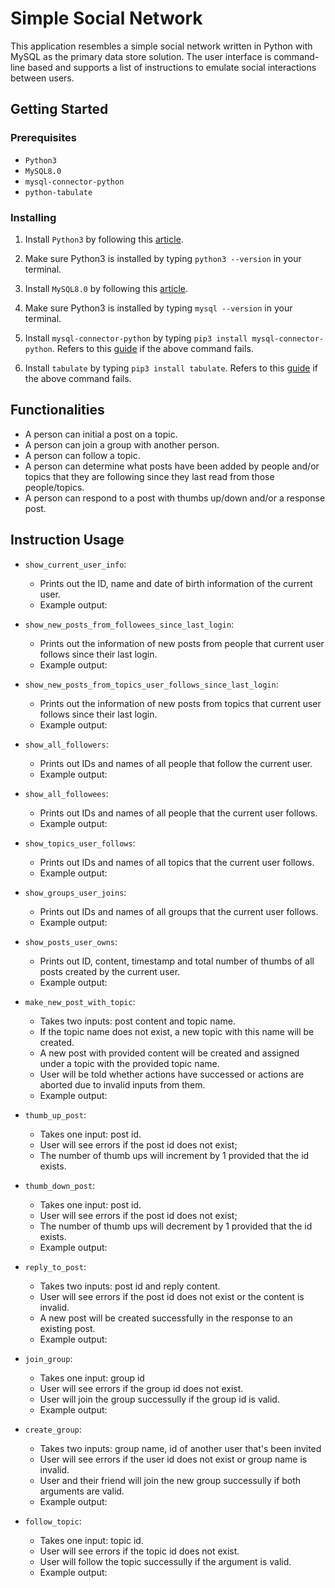 # Simple Social Network

This application resembles a simple social network written in Python with MySQL as the primary data store solution. 
The user interface is command-line based and supports a list of instructions to emulate social interactions between users.

## Getting Started
### Prerequisites
- `Python3`
- `MySQL8.0`
- `mysql-connector-python`
- `python-tabulate`

### Installing
1. Install `Python3` by following this [article](https://realpython.com/installing-python/).

2. Make sure Python3 is installed by typing `python3 --version` in your terminal. 

3. Install `MySQL8.0` by following this [article](https://dev.mysql.com/doc/refman/8.0/en/installing.html).

4. Make sure Python3 is installed by typing `mysql --version` in your terminal. 

5. Install `mysql-connector-python` by typing `pip3 install mysql-connector-python`. Refers to this [guide](https://pynative.com/install-mysql-connector-python/) if the above command fails.

5. Install `tabulate` by typing `pip3 install tabulate`. Refers to this [guide](https://pypi.org/project/tabulate/) if the above command fails.

## Functionalities
- A person can initial a post on a topic.
- A person can join a group with another person.
- A person can follow a topic.
- A person can determine what posts have been added by people and/or topics that they are following since they last read from those people/topics.
- A person can respond to a post with thumbs up/down and/or a response post.

## Instruction Usage
- `show_current_user_info`: 
    - Prints out the ID, name and date of birth information of the current user.
    - Example output:

- `show_new_posts_from_followees_since_last_login`:
    - Prints out the information of new posts from people that current user follows since their last login.
    - Example output:

- `show_new_posts_from_topics_user_follows_since_last_login`:
    - Prints out the information of new posts from topics that current user follows since their last login.
    - Example output:
    
- `show_all_followers`:
    - Prints out IDs and names of all people that follow the current user.
    - Example output:
    
- `show_all_followees`:
    - Prints out IDs and names of all people that the current user follows.
    - Example output:
 
- `show_topics_user_follows`:
    - Prints out IDs and names of all topics that the current user follows.
    - Example output:

- `show_groups_user_joins`:
    - Prints out IDs and names of all groups that the current user follows.
    - Example output:
    
- `show_posts_user_owns`:
    - Prints out ID, content, timestamp and total number of thumbs of all posts created by the current user.
    - Example output:

- `make_new_post_with_topic`:
    - Takes two inputs: post content and topic name.
    - If the topic name does not exist, a new topic with this name will be created.
    - A new post with provided content will be created and assigned under a topic with the provided topic name.
    - User will be told whether actions have successed or actions are aborted due to invalid inputs from them.
    - Example output:
    
- `thumb_up_post`:
    - Takes one input: post id.
    - User will see errors if the post id does not exist;
    - The number of thumb ups will increment by 1 provided that the id exists.
    
    
- `thumb_down_post`:
    - Takes one input: post id.
    - User will see errors if the post id does not exist;
    - The number of thumb ups will decrement by 1 provided that the id exists.
    - Example output:
    
- `reply_to_post`:
    - Takes two inputs: post id and reply content.
    - User will see errors if the post id does not exist or the content is invalid.
    - A new post will be created successfully in the response to an existing post.
    - Example output:
    
- `join_group`:
    - Takes one input: group id
    - User will see errors if the group id does not exist.
    - User will join the group successully if the group id is valid.
    - Example output:
    
- `create_group`:
    - Takes two inputs: group name, id of another user that's been invited
    - User will see errors if the user id does not exist or group name is invalid.
    - User and their friend will join the new group successully if both arguments are valid.
    - Example output:
    
- `follow_topic`:
    - Takes one input: topic id.
    - User will see errors if the topic id does not exist.
    - User will follow the topic successully if the argument is valid.
    - Example output:
   
